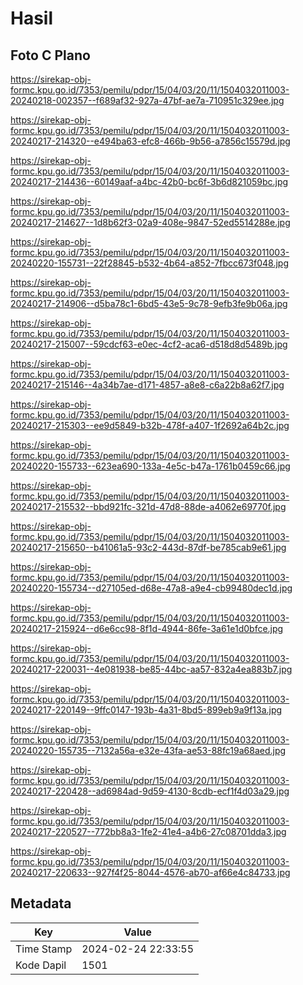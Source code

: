 # Hasil

## Foto C Plano

https://sirekap-obj-formc.kpu.go.id/7353/pemilu/pdpr/15/04/03/20/11/1504032011003-20240218-002357--f689af32-927a-47bf-ae7a-710951c329ee.jpg

https://sirekap-obj-formc.kpu.go.id/7353/pemilu/pdpr/15/04/03/20/11/1504032011003-20240217-214320--e494ba63-efc8-466b-9b56-a7856c15579d.jpg

https://sirekap-obj-formc.kpu.go.id/7353/pemilu/pdpr/15/04/03/20/11/1504032011003-20240217-214436--60149aaf-a4bc-42b0-bc6f-3b6d821059bc.jpg

https://sirekap-obj-formc.kpu.go.id/7353/pemilu/pdpr/15/04/03/20/11/1504032011003-20240217-214627--1d8b62f3-02a9-408e-9847-52ed5514288e.jpg

https://sirekap-obj-formc.kpu.go.id/7353/pemilu/pdpr/15/04/03/20/11/1504032011003-20240220-155731--22f28845-b532-4b64-a852-7fbcc673f048.jpg

https://sirekap-obj-formc.kpu.go.id/7353/pemilu/pdpr/15/04/03/20/11/1504032011003-20240217-214906--d5ba78c1-6bd5-43e5-9c78-9efb3fe9b06a.jpg

https://sirekap-obj-formc.kpu.go.id/7353/pemilu/pdpr/15/04/03/20/11/1504032011003-20240217-215007--59cdcf63-e0ec-4cf2-aca6-d518d8d5489b.jpg

https://sirekap-obj-formc.kpu.go.id/7353/pemilu/pdpr/15/04/03/20/11/1504032011003-20240217-215146--4a34b7ae-d171-4857-a8e8-c6a22b8a62f7.jpg

https://sirekap-obj-formc.kpu.go.id/7353/pemilu/pdpr/15/04/03/20/11/1504032011003-20240217-215303--ee9d5849-b32b-478f-a407-1f2692a64b2c.jpg

https://sirekap-obj-formc.kpu.go.id/7353/pemilu/pdpr/15/04/03/20/11/1504032011003-20240220-155733--623ea690-133a-4e5c-b47a-1761b0459c66.jpg

https://sirekap-obj-formc.kpu.go.id/7353/pemilu/pdpr/15/04/03/20/11/1504032011003-20240217-215532--bbd921fc-321d-47d8-88de-a4062e69770f.jpg

https://sirekap-obj-formc.kpu.go.id/7353/pemilu/pdpr/15/04/03/20/11/1504032011003-20240217-215650--b41061a5-93c2-443d-87df-be785cab9e61.jpg

https://sirekap-obj-formc.kpu.go.id/7353/pemilu/pdpr/15/04/03/20/11/1504032011003-20240220-155734--d27105ed-d68e-47a8-a9e4-cb99480dec1d.jpg

https://sirekap-obj-formc.kpu.go.id/7353/pemilu/pdpr/15/04/03/20/11/1504032011003-20240217-215924--d6e6cc98-8f1d-4944-86fe-3a61e1d0bfce.jpg

https://sirekap-obj-formc.kpu.go.id/7353/pemilu/pdpr/15/04/03/20/11/1504032011003-20240217-220031--4e081938-be85-44bc-aa57-832a4ea883b7.jpg

https://sirekap-obj-formc.kpu.go.id/7353/pemilu/pdpr/15/04/03/20/11/1504032011003-20240217-220149--9ffc0147-193b-4a31-8bd5-899eb9a9f13a.jpg

https://sirekap-obj-formc.kpu.go.id/7353/pemilu/pdpr/15/04/03/20/11/1504032011003-20240220-155735--7132a56a-e32e-43fa-ae53-88fc19a68aed.jpg

https://sirekap-obj-formc.kpu.go.id/7353/pemilu/pdpr/15/04/03/20/11/1504032011003-20240217-220428--ad6984ad-9d59-4130-8cdb-ecf1f4d03a29.jpg

https://sirekap-obj-formc.kpu.go.id/7353/pemilu/pdpr/15/04/03/20/11/1504032011003-20240217-220527--772bb8a3-1fe2-41e4-a4b6-27c08701dda3.jpg

https://sirekap-obj-formc.kpu.go.id/7353/pemilu/pdpr/15/04/03/20/11/1504032011003-20240217-220633--927f4f25-8044-4576-ab70-af66e4c84733.jpg


## Metadata

| Key        | Value               |
| ---------- | ------------------- |
| Time Stamp | 2024-02-24 22:33:55 |
| Kode Dapil | 1501                |



